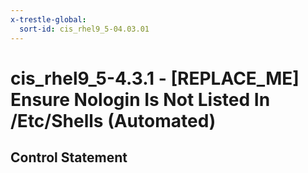 ```yaml
---
x-trestle-global:
  sort-id: cis_rhel9_5-04.03.01
---
```


# cis_rhel9_5-4.3.1 - \[REPLACE_ME\] Ensure Nologin Is Not Listed In /Etc/Shells (Automated)

## Control Statement
